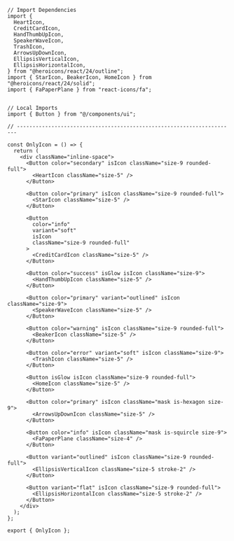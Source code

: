 ﻿```tsx
// Import Dependencies
import {
  HeartIcon,
  CreditCardIcon,
  HandThumbUpIcon,
  SpeakerWaveIcon,
  TrashIcon,
  ArrowsUpDownIcon,
  EllipsisVerticalIcon,
  EllipsisHorizontalIcon,
} from "@heroicons/react/24/outline";
import { StarIcon, BeakerIcon, HomeIcon } from "@heroicons/react/24/solid";
import { FaPaperPlane } from "react-icons/fa";


// Local Imports
import { Button } from "@/components/ui";

// ----------------------------------------------------------------------

const OnlyIcon = () => {
  return (
    <div className="inline-space">
      <Button color="secondary" isIcon className="size-9 rounded-full">
        <HeartIcon className="size-5" />
      </Button>

      <Button color="primary" isIcon className="size-9 rounded-full">
        <StarIcon className="size-5" />
      </Button>

      <Button
        color="info"
        variant="soft"
        isIcon
        className="size-9 rounded-full"
      >
        <CreditCardIcon className="size-5" />
      </Button>

      <Button color="success" isGlow isIcon className="size-9">
        <HandThumbUpIcon className="size-5" />
      </Button>

      <Button color="primary" variant="outlined" isIcon className="size-9">
        <SpeakerWaveIcon className="size-5" />
      </Button>

      <Button color="warning" isIcon className="size-9 rounded-full">
        <BeakerIcon className="size-5" />
      </Button>

      <Button color="error" variant="soft" isIcon className="size-9">
        <TrashIcon className="size-5" />
      </Button>

      <Button isGlow isIcon className="size-9 rounded-full">
        <HomeIcon className="size-5" />
      </Button>

      <Button color="primary" isIcon className="mask is-hexagon size-9">
        <ArrowsUpDownIcon className="size-5" />
      </Button>

      <Button color="info" isIcon className="mask is-squircle size-9">
        <FaPaperPlane className="size-4" />
      </Button>

      <Button variant="outlined" isIcon className="size-9 rounded-full">
        <EllipsisVerticalIcon className="size-5 stroke-2" />
      </Button>

      <Button variant="flat" isIcon className="size-9 rounded-full">
        <EllipsisHorizontalIcon className="size-5 stroke-2" />
      </Button>
    </div>
  );
};

export { OnlyIcon };

```
